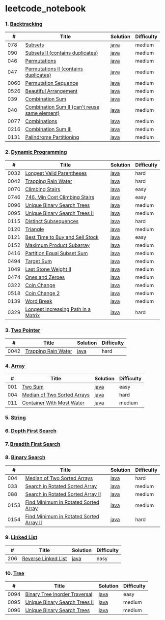 # leetcode_notebook

### 1. [Backtracking](backtracking.md)

| \#   | Title                                                                                              | Solution                                                 | Difficulty |
| ---- | -------------------------------------------------------------------------------------------------- | -------------------------------------------------------- | ---------- |
| 078  | [Subsets](https://leetcode.com/problems/subsets/)                                                  | [java](/solution_java/078_Subsets.java)                  | medium     |
| 090  | [Subsets II (contains duplicates)](https://leetcode.com/problems/subsets-ii/)                      | [java](/solution_java/090_Subsets_II.java)               | medium     |
| 046  | [Permutations](https://leetcode.com/problems/permutations/)                                        | [java](/solution_java/046_Permutations.java)             | medium     |
| 047  | [Permutations II (contains duplicates)](https://leetcode.com/problems/permutations-ii/)            | [java](/solution_java/047_Permutations_II.java)          | medium     |
| 0060 | [Permutation Sequence](https://leetcode.com/problems/permutation-sequence/)                        | [java](/solution_java/0060_Permutation_Subsequence.java) | medium     |
| 0526 | [Beautiful Arrangement](https://leetcode.com/problems/beautiful-arrangement/)                      | [java](/solution_java/0526_Beautiful_Arrangement.java)   | medium     |
| 039  | [Combination Sum](https://leetcode.com/problems/combination-sum/)                                  | [java](/solution_java/039_Combination_Sum.java)          | medium     |
| 040  | [Combination Sum II (can't reuse same element)](https://leetcode.com/problems/combination-sum-ii/) | [java](/solution_java/040_Combination_Sum_II.java)       | medium     |
| 0077 | [Combinations](https://leetcode.com/problems/combinations/)                                        | [java](/solution_java/0077_Combinations.java)            | medium     |
| 0216 | [Combination Sum III](https://leetcode.com/problems/combination-sum-iii/)                          | [java](/solution_java/0216_Combination_Sum_III.java)     | medium     |
| 0131 | [Palindrome Partitioning](https://leetcode.com/problems/palindrome-partitioning/)                  | [java](/solution_java/131_Palindrome_Partitioning.java)  | medium     |

### 2. [Dynamic Programming](dynamic_programming.md)

| \#   | Title                                                                                                     | Solution                                                             | Difficulty |
| ---- | --------------------------------------------------------------------------------------------------------- | -------------------------------------------------------------------- | ---------- |
| 0032 | [Longest Valid Parentheses](https://leetcode.com/problems/longest-valid-parentheses/)                     | [java](/solution_java/0032_Longest_Valid_Parentheses.java)           | hard       |
| 0042 | [Trapping Rain Water](https://leetcode.com/problems/trapping-rain-water/)                                 | [java](/solution_java/0042_Trapping_Rain_Water.java)                 | hard       |
| 0070 | [Climbing Stairs](https://leetcode.com/problems/climbing-stairs/)                                         | [java](/solution_java/0070_Climbing_Stairs.java)                     | easy       |
| 0746 | [746. Min Cost Climbing Stairs](https://leetcode.com/problems/min-cost-climbing-stairs/)                  | [java](/solution_java/0746_Min_Cost_Climbing_Stairs.java)            | easy       |
| 0096 | [Unique Binary Search Trees](https://leetcode.com/problems/unique-binary-search-trees/)                   | [java](/solution_java/0096_Unique_Binary_Search_Trees.java)          | medium     |
| 0095 | [Unique Binary Search Trees II](https://leetcode.com/problems/unique-binary-search-trees-ii/)             | [java](/solution_java/0095_Unique_Binary_Search_Trees_II.java)       | medium     |
| 0115 | [Distinct Subsequences](https://leetcode.com/problems/distinct-subsequences/)                             | [java](/solution_java/0115_Distinct_Subsequences.java)               | hard       |
| 0120 | [Triangle](https://leetcode.com/problems/triangle/)                                                       | [java](/solution_java/0120_Triangle.java)                            | medium     |
| 0121 | [Best Time to Buy and Sell Stock](https://leetcode.com/problems/best-time-to-buy-and-sell-stock/)         | [java](/solution_java/0121_Best_Time_to_Buy_and_Sell_Stock)          | easy       |
| 0152 | [Maximum Product Subarray](https://leetcode.com/problems/maximum-product-subarray/)                       | [java](/solution_java/0152_Maximum_Product_Subarray.java)            | medium     |
| 0416 | [Partition Equal Subset Sum](https://leetcode.com/problems/partition-equal-subset-sum/)                   | [java](/solution_java/0416_Partition_Equal_Subset_Sum.java)          | medium     |
| 0494 | [Target Sum](https://leetcode.com/problems/target-sum/)                                                   | [java](/solution_java/0494_Target_Sum.java)                          | medium     |
| 1049 | [Last Stone Weight II](https://leetcode.com/problems/last-stone-weight-ii/)                               | [java](/solution_java/1049_Last_Stone_Weight_II.java)                | medium     |
| 0474 | [Ones and Zeroes](https://leetcode.com/problems/ones-and-zeroes/)                                         | [java](/solution_java/474_Ones_and_Zeroes.java)                      | medium     |
| 0322 | [Coin Change](https://leetcode.com/problems/coin-change/)                                                 | [java](/solution_java/0322_Coin_Change.java)                         | medium     |
| 0518 | [Coin Change 2](https://leetcode.com/problems/coin-change-2/)                                             | [java](/solution_java/0518_Coin_Change_2.java)                       | medium     |
| 0139 | [Word Break](https://leetcode.com/problems/word-break/)                                                   | [java](/solution_java/0139_Word_Break.java)                          | medium     |
| 0329 | [Longest Increasing Path in a Matrix](https://leetcode.com/problems/longest-increasing-path-in-a-matrix/) | [java](/solution_java/0329_Longest_Increasing_Path_in_a_Matrix.java) | hard       |

### 3. [Two Pointer](two_pointer.md)

| \#   | Title                                                                     | Solution                                             | Difficulty |
| ---- | ------------------------------------------------------------------------- | ---------------------------------------------------- | ---------- |
| 0042 | [Trapping Rain Water](https://leetcode.com/problems/trapping-rain-water/) | [java](/solution_java/0042_Trapping_Rain_Water.java) | hard       |

### 4. [Array](array.md)

| \#  | Title                                                                                     | Solution                                                    | Difficulty |
| --- | ----------------------------------------------------------------------------------------- | ----------------------------------------------------------- | ---------- |
| 001 | [Two Sum](https://leetcode.com/problems/two-sum/)                                         | [java](/solution_java/001_Two_Sum.java)                     | easy       |
| 004 | [Median of Two Sorted Arrays](https://leetcode.com/problems/median-of-two-sorted-arrays/) | [java](/solution_java/004_Median_of_Two_Sorted_Arrays.java) | hard       |
| 011 | [Container With Most Water](https://leetcode.com/problems/container-with-most-water/)     | [java](/solution_java/011_Container_With_Most_Water.java)   | medium     |

### 5. [String](string.md)

### 6. [Depth First Search](dfs.md)

### 7. [Breadth First Search](bfs.md)

### 8. [Binary Search](binary_search.md)

| \#   | Title                                                                                                             | Solution                                                                 | Difficulty |
| ---- | ----------------------------------------------------------------------------------------------------------------- | ------------------------------------------------------------------------ | ---------- |
| 004  | [Median of Two Sorted Arrays](https://leetcode.com/problems/median-of-two-sorted-arrays/)                         | [java](/solution_java/004_Median_of_Two_Sorted_Arrays.java)              | hard       |
| 033  | [Search in Rotated Sorted Array](https://leetcode.com/problems/search-in-rotated-sorted-array/)                   | [java](/solution_java/0033_Search_in_Rotated_Sorted_Array.java)          | medium     |
| 088  | [Search in Rotated Sorted Array II](https://leetcode.com/problems/search-in-rotated-sorted-array-ii/)             | [java](/solution_java/0081_Search_in_Rotated_Sorted_Array_II.java)       | medium     |
| 0153 | [Find Minimum in Rotated Sorted Array](https://leetcode.com/problems/find-minimum-in-rotated-sorted-array/)       | [java](/solution_java/0153_Find_Minimum_in_Rotated_Sorted_Array.java)    | medium     |
| 0154 | [Find Minimum in Rotated Sorted Array II](https://leetcode.com/problems/find-minimum-in-rotated-sorted-array-ii/) | [java](/solution_java/0154_Find_Minimum_in_Rotated_Sorted_Array_II.java) | hard       |

### 9. [Linked List](linked_list.md)

| \#  | Title                                                                     | Solution                                            | Difficulty |
| --- | ------------------------------------------------------------------------- | --------------------------------------------------- | ---------- |
| 206 | [Reverse Linked List](https://leetcode.com/problems/reverse-linked-list/) | [java](/solution_java/206_Reverse_Linked_List.java) | easy       |

### 10. [Tree](tree.md)

| \#   | Title                                                                                         | Solution                                                       | Difficulty |
| ---- | --------------------------------------------------------------------------------------------- | -------------------------------------------------------------- | ---------- |
| 0094 | [Binary Tree Inorder Traversal](https://leetcode.com/problems/binary-tree-inorder-traversal/) | [java](/solution_java/0094_Binary_Tree_Inorder_Traversal.java) | easy       |
| 0095 | [Unique Binary Search Trees II](https://leetcode.com/problems/unique-binary-search-trees-ii/) | [java](/solution_java/0095_Unique_Binary_Search_Trees_II)      | medium     |
| 0096 | [Unique Binary Search Trees](https://leetcode.com/problems/unique-binary-search-trees/)       | [java](/solution_java/0096_Unique_Binary_Search_Trees.java)    | medium     |
